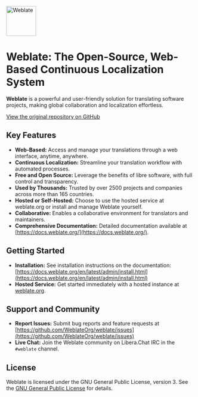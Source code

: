 <img src="https://s.weblate.org/cdn/Logo-Darktext-borders.png" alt="Weblate" height="80px">

# Weblate: The Open-Source, Web-Based Continuous Localization System

**Weblate** is a powerful and user-friendly solution for translating software projects, making global collaboration and localization effortless.

[View the original repository on GitHub](https://github.com/WeblateOrg/weblate)

## Key Features

*   **Web-Based:** Access and manage your translations through a web interface, anytime, anywhere.
*   **Continuous Localization:** Streamline your translation workflow with automated processes.
*   **Free and Open Source:** Leverage the benefits of libre software, with full control and transparency.
*   **Used by Thousands:** Trusted by over 2500 projects and companies across more than 165 countries.
*   **Hosted or Self-Hosted:** Choose to use the hosted service at weblate.org or install and manage Weblate yourself.
*   **Collaborative:** Enables a collaborative environment for translators and maintainers.
*   **Comprehensive Documentation:** Detailed documentation available at [https://docs.weblate.org/](https://docs.weblate.org/).

## Getting Started

*   **Installation:**  See installation instructions on the documentation: [https://docs.weblate.org/en/latest/admin/install.html](https://docs.weblate.org/en/latest/admin/install.html)
*   **Hosted Service:** Get started immediately with a hosted instance at [weblate.org](https://weblate.org/).

## Support and Community

*   **Report Issues:**  Submit bug reports and feature requests at [https://github.com/WeblateOrg/weblate/issues](https://github.com/WeblateOrg/weblate/issues)
*   **Live Chat:** Join the Weblate community on Libera.Chat IRC in the `#weblate` channel.

## License

Weblate is licensed under the GNU General Public License, version 3. See the [GNU General Public License](https://www.gnu.org/licenses/gpl-3.0.html) for details.